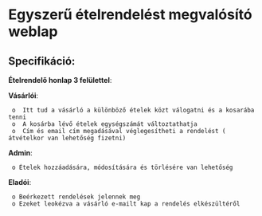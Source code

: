 # Egyszerű ételrendelést megvalósító weblap

## Specifikáció:

**__Ételrendelő honlap 3 felülettel__**:

  __Vásárlói__:
  
     o	Itt tud a vásárló a különböző ételek közt válogatni és a kosarába tenni
     o	A kosárba lévő ételek egységszámát változtathatja
     o	Cím és email cím megadásával véglegesítheti a rendelést ( átvételkor van lehetőség fizetni)
  
  __Admin__:
  
     o Ételek hozzáadására, módosítására és törlésére van lehetőség 
    
  __Eladói__:
  
     o Beérkezett rendelések jelennek meg
     o Ezeket leokézva a vásárló e-mailt kap a rendelés elkészültéről

